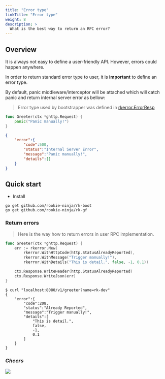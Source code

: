 ```yaml
---
title: "Error type"
linkTitle: "Error type"
weight: 8
description: >
  What is the best way to return an RPC error?
---
```


## Overview
It is always not easy to define a user-friendly API. However, errors could happen anywhere. 

In order to return standard error type to user, it is **important** to define an error type.

By default, panic middleware/interceptor will be attached which will catch panic and return internal server error as bellow:

> Error type used by bootstrapper was defined in [rkerror.ErrorResp](https://github.com/rookie-ninja/rk-common/blob/master/error/error.go)

```go
func Greeter(ctx *ghttp.Request) {
	panic("Panic manually!")
}
```

```json
{
    "error":{
        "code":500,
        "status":"Internal Server Error",
        "message":"Panic manually!",
        "details":[]
    }
}
```

## Quick start
- Install

```shell script
go get github.com/rookie-ninja/rk-boot
go get github.com/rookie-ninja/rk-gf
```

### Return errors
> Here is the way how to return errors in user RPC implementation.

```go
func Greeter(ctx *ghttp.Request) {
	err := rkerror.New(
		rkerror.WithHttpCode(http.StatusAlreadyReported),
		rkerror.WithMessage("Trigger manually!"),
		rkerror.WithDetails("This is detail.", false, -1, 0.1))

	ctx.Response.WriteHeader(http.StatusAlreadyReported)
	ctx.Response.WriteJson(err)
}
```

```shell script
$ curl "localhost:8080/v1/greeter?name=rk-dev"
{
    "error":{
        "code":208,
        "status":"Already Reported",
        "message":"Trigger manually!",
        "details":[
            "This is detail.",
            false,
            -1,
            0.1
        ]
    }
}
```

### _**Cheers**_
![](/bootstrapper/user-guide/cheers.png)
